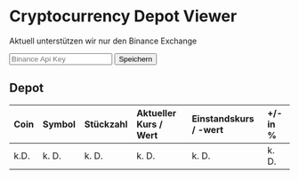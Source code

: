 # Cryptocurrency Depot Viewer

Aktuell unterstützen wir nur den Binance Exchange

<input id="saveBinanceApiKey" type="text" placeholder="Binance Api Key"/> <button id="Save">Speichern</button>

## Depot

| Coin | Symbol | Stückzahl | Aktueller Kurs / Wert | Einstandskurs / -wert | +/- in % |
|:-----|:-------|:----------|:----------------------|:----------------------|:---------|
| k.D. | k. D.  | k. D.     | k. D.                 | k. D.                 | k. D.    |

<style type="text/css">
  .page-header {
    background-image: none;
    background-color: orange;
  }
  h1, h2, h3, h4, h5 {
    color: inherit;
  }
</style>

<script>
  document.getElementById("saveBinanceApiKey").value = localStorage.getItem("binanceApiKey");
  var save_button = document.getElementById('Save')
  save_button.onclick = saveData;

  function saveData(){
    var input = document.getElementById("saveBinanceApiKey");
    localStorage.setItem("binanceApiKey", input.value);
    var storedValue = localStorage.getItem("binanceApiKey");
  }
  
</script>

